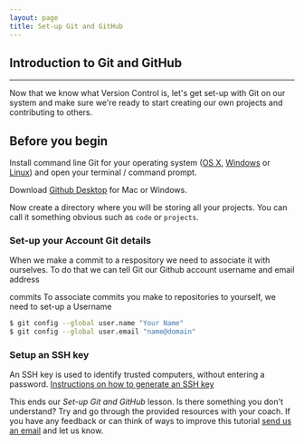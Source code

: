 ```yaml
---
layout: page
title: Set-up Git and GitHub
---
```


## Introduction to Git and GitHub
-----
Now that we know what Version Control is, let's get set-up with Git on our system and make sure we're ready to start creating our own projects and contributing to others.

## Before you begin
Install command line Git for your operating system ([OS X](https://sourceforge.net/projects/git-osx-installer/), [Windows](http://msysgit.github.io/) or [Linux](https://git-scm.com/download/linux)) and open your terminal / command prompt.

Download [Github Desktop](https://desktop.github.com/) for Mac or Windows.

Now create a directory where you will be storing all your projects. You can call it something obvious such as `code` or `projects`.

### Set-up your Account Git details
When we make a commit to a respository we need to associate it with ourselves. To do that we can tell Git our Github account username and email address

commits 
To associate commits you make to repositories to yourself, we need to set-up a Username 

```bash
$ git config --global user.name "Your Name"
$ git config --global user.email "name@domain"
```

### Setup an SSH key

An SSH key is used to identify trusted computers, without entering a password.
[Instructions on how to generate an SSH key](https://git-scm.com/book/en/v2/Git-on-the-Server-Generating-Your-SSH-Public-Key)

This ends our _Set-up Git and GitHub_ lesson. Is there something you don't understand? Try and go through the provided resources with your coach. If you have any feedback or can think of ways to improve this tutorial [send us an email](mailto:feedback@codebar.io) and let us know.